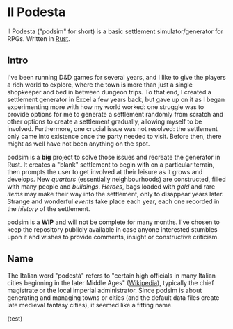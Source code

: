 # Il Podesta

Il Podesta ("podsim" for short) is a basic settlement simulator/generator for RPGs. Written in [Rust](https://www.rust-lang.org/en-US/).

## Intro

I've been running D&D games for several years, and I like to give the players a rich world to explore, where the town is more than just a single shopkeeper and bed in between dungeon trips. To that end, I created a settlement generator in Excel a few years back, but gave up on it as I began experimenting more with how my world worked: one struggle was to provide options for me to generate a settlement randomly from scratch and other options to create a settlement gradually, allowing myself to be involved. Furthermore, one crucial issue was not resolved: the settlement only came into existence once the party needed to visit. Before then, there might as well have not been anything on the spot.

podsim is a **big** project to solve those issues and recreate the generator in Rust. It creates a "blank" settlement to begin with on a particular terrain, then prompts the user to get involved at their leisure as it grows and develops. New *quarters* (essentially neighbourhoods) are constructed, filled with many people and *buildings*. *Heroes*, bags loaded with *gold* and rare *items* may make their way into the settlement, only to disappear years later. Strange and wonderful *events* take place each year, each one recorded in the *history* of the settlement.

podsim is a **WIP** and will not be complete for many months. I've chosen to keep the repository publicly available in case anyone interested stumbles upon it and wishes to provide comments, insight or constructive criticism.

## Name

The Italian word "podestà" refers to "certain high officials in many Italian cities beginning in the later Middle Ages" ([Wikipedia](https://en.wikipedia.org/wiki/Podest%C3%A0)), typically the chief magistrate or the local imperial administrator. Since podsim is about generating and managing towns or cities (and the default data files create late medieval fantasy cities), it seemed like a fitting name.

(test)
